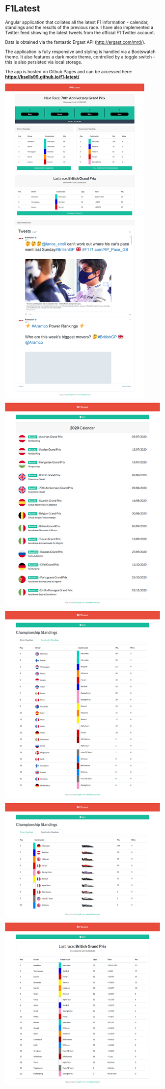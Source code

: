 # F1Latest

Angular application that collates all the latest F1 information - calendar, standings and the results of the previous race. I have also implemented a Twitter feed showing the latest tweets from the official F1 Twitter account.

Data is obtained via the fantastic Ergast API (http://ergast.com/mrd/).

The application is fully responsive and styling is handled via a Bootswatch theme. It also features a dark mode theme, controlled by a toggle switch - this is also persisted via local storage.

The app is hosted on Github Pages and can be accessed here: **https://ksells99.github.io/f1-latest/**

![Showcase1](/showcase-1.png?raw=true "Showcase1")

![Showcase2](/showcase-2.png?raw=true "Showcase2")

![Showcase3](/showcase-3.png?raw=true "Showcase3")

![Showcase4](/showcase-4.png?raw=true "Showcase4")

![Showcase5](/showcase-5.png?raw=true "Showcase5")
